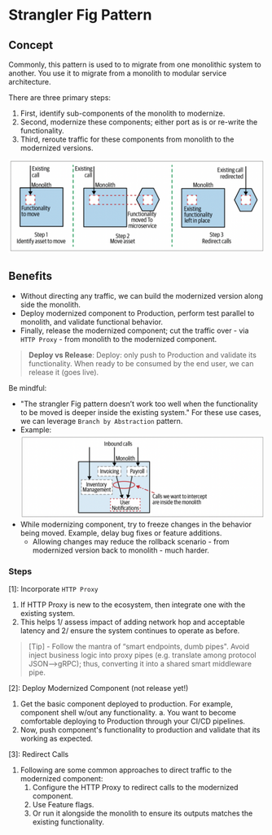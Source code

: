 # Strangler Fig Pattern

## Concept

Commonly, this pattern is used to to migrate from one monolithic system to another. You use it to migrate from a monolith to modular service architecture.

There are three primary steps:

1. First, identify sub-components of the monolith to modernize.
1. Second, modernize these components; either port as is or re-write the functionality.
1. Third, reroute traffic for these components from monolith to the modernized versions.

![Strangler Fig Pattern](./diagrams/strangler-fig-pattern.png)

## Benefits

- Without directing any traffic, we can build the modernized version along side the monolith.
- Deploy modernized component to Production, perform test parallel to monolith, and validate functional behavior.
- Finally, release the modernized component; cut the traffic over - via `HTTP Proxy` - from monolith to the modernized component.

> **Deploy vs Release**: Deploy: only push to Production and validate its functionality. When ready to be consumed by the end user, we can release it (goes live).

Be mindful:

- "The strangler Fig pattern doesn’t work too well when the functionality to be moved is deeper inside the existing system." For these use cases, we can leverage `Branch by Abstraction` pattern.
- Example:
![Strangler Fig Pattern](./diagrams/strangler-fig-pattern-unfit.png)
- While modernizing component, try to freeze changes in the behavior being moved. Example, delay bug fixes or feature additions.
  - Allowing changes may reduce the rollback scenario - from modernized version back to monolith - much harder.

### Steps

[1]: Incorporate `HTTP Proxy`

1. If HTTP Proxy is new to the ecosystem, then integrate one with the existing system.
1. This helps 1/ assess impact of adding network hop and acceptable latency and 2/ ensure the system continues to operate as before.

> [Tip] - Follow the mantra of “smart endpoints, dumb pipes". Avoid inject business logic into proxy pipes (e.g. translate among protocol JSON-->gRPC); thus, converting it into a shared smart middleware pipe.

[2]: Deploy Modernized Component (not release yet!)

1. Get the basic component deployed to production. For example, component shell w/out any functionality.
    a. You want to become comfortable deploying to Production through your CI/CD pipelines.
1. Now, push component's functionality to production and validate that its working as expected.

[3]: Redirect Calls

1. Following are some common approaches to direct traffic to the modernized component:
    1. Configure the HTTP Proxy to redirect calls to the modernized component.
    1. Use Feature flags.
    1. Or run it alongside the monolith to ensure its outputs matches the existing functionality.